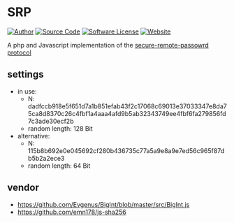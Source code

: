 # SRP 

[![Author](https://img.shields.io/badge/author-falkm-blue.svg?style=flat-square)](https://falk-m.de)
[![Source Code](http://img.shields.io/badge/source-falkmueller/srp-blue.svg?style=flat-square)](https://github.com/falkmueller/srp)
[![Software License](https://img.shields.io/badge/license-MIT-brightgreen.svg?style=flat-square)](LICENSE)
[![Website](https://img.shields.io/website-falk-falk/http/falk-m.de.svg)](https://falk-m.de)

A php and Javascript implementation of the [secure-remote-passowrd protocol](http://srp.stanford.edu/design.html)

## settings
- in use:
    - N: dadfccb918e5f651d7a1b851efab43f2c17068c69013e37033347e8da75ca8d8370c26c4fbf1a4aaa4afd9b5ab32343749ee4fbf6fa279856fd7c3ade30ecf2b
    - random length: 128 Bit
- alternative:
    - N: 115b8b692e0e045692cf280b436735c77a5a9e8a9e7ed56c965f87db5b2a2ece3
    - random length: 64 Bit

## vendor
- https://github.com/Evgenus/BigInt/blob/master/src/BigInt.js
- https://github.com/emn178/js-sha256
